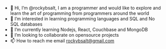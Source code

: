 - 👋 Hi, I’m @rockybsalt, I am a programmer and would like to explore and learn the art of programming from programmers around the world
- 👀 I’m interested in learning programming languages and SQL and No SQL databases
- 🌱 I’m currently learning Nodejs, React, Couchbase and MongoDB
- 💞️ I’m looking to collaborate on opensource projects
- 📫 How to reach me email rockybsalt@gmail.com

<!---
rockybsalt/rockybsalt is a ✨ special ✨ repository because its `README.md` (this file) appears on your GitHub profile.
You can click the Preview link to take a look at your changes.
--->

